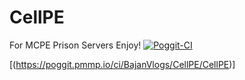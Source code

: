 # CellPE
For MCPE Prison Servers Enjoy!
[![Poggit-CI](https://poggit.pmmp.io/ci.badge/BajanVlogs/CellPE/CellPE)](https://poggit.pmmp.io/ci.badge/BajanVlogs/CellPE/CellPE)

[(https://poggit.pmmp.io/ci/BajanVlogs/CellPE/CellPE)]
